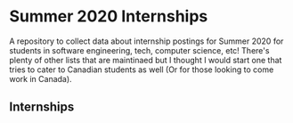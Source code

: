 # Summer 2020 Internships

A repository to collect data about internship postings for Summer 2020 for students in software engineering, tech, computer science, etc! There's plenty of other lists that are maintinaed but I thought I would start one that tries to cater to Canadian students as well (Or for those looking to come work in Canada).

## Internships 

